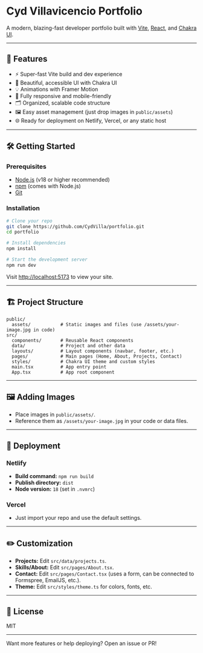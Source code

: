 # Cyd Villavicencio Portfolio

A modern, blazing-fast developer portfolio built with [Vite](https://vitejs.dev/), [React](https://react.dev/), and [Chakra UI](https://chakra-ui.com/).

---

## 🚀 Features

- ⚡️ Super-fast Vite build and dev experience
- 🎨 Beautiful, accessible UI with Chakra UI
- 💡 Animations with Framer Motion
- 📱 Fully responsive and mobile-friendly
- 🗂 Organized, scalable code structure
- 🖼 Easy asset management (just drop images in `public/assets`)
- 🌐 Ready for deployment on Netlify, Vercel, or any static host

---

## 🛠 Getting Started

### Prerequisites

- [Node.js](https://nodejs.org/) (v18 or higher recommended)
- [npm](https://www.npmjs.com/) (comes with Node.js)
- [Git](https://git-scm.com/)

### Installation

```bash
# Clone your repo
git clone https://github.com/CydVilla/portfolio.git
cd portfolio

# Install dependencies
npm install

# Start the development server
npm run dev
```

Visit [http://localhost:5173](http://localhost:5173) to view your site.

---

## 🏗 Project Structure

```
public/
  assets/           # Static images and files (use /assets/your-image.jpg in code)
src/
  components/       # Reusable React components
  data/             # Project and other data
  layouts/          # Layout components (navbar, footer, etc.)
  pages/            # Main pages (Home, About, Projects, Contact)
  styles/           # Chakra UI theme and custom styles
  main.tsx          # App entry point
  App.tsx           # App root component
```

---

## 🖼 Adding Images

- Place images in `public/assets/`.
- Reference them as `/assets/your-image.jpg` in your code or data files.

---

## 🛫 Deployment

### Netlify

- **Build command:** `npm run build`
- **Publish directory:** `dist`
- **Node version:** `18` (set in `.nvmrc`)

### Vercel

- Just import your repo and use the default settings.

---

## ✏️ Customization

- **Projects:** Edit `src/data/projects.ts`.
- **Skills/About:** Edit `src/pages/About.tsx`.
- **Contact:** Edit `src/pages/Contact.tsx` (uses a form, can be connected to Formspree, EmailJS, etc.).
- **Theme:** Edit `src/styles/theme.ts` for colors, fonts, etc.

---

## 📄 License

MIT

---

Want more features or help deploying? Open an issue or PR!
